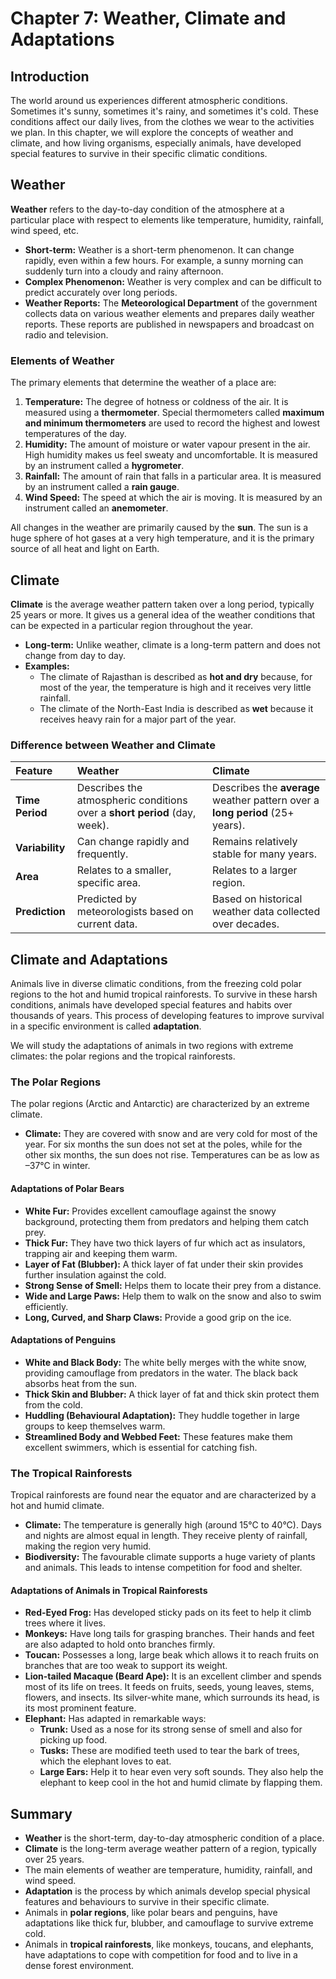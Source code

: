 # Chapter 7: Weather, Climate and Adaptations

## Introduction
The world around us experiences different atmospheric conditions. Sometimes it's sunny, sometimes it's rainy, and sometimes it's cold. These conditions affect our daily lives, from the clothes we wear to the activities we plan. In this chapter, we will explore the concepts of weather and climate, and how living organisms, especially animals, have developed special features to survive in their specific climatic conditions.

## Weather
**Weather** refers to the day-to-day condition of the atmosphere at a particular place with respect to elements like temperature, humidity, rainfall, wind speed, etc.

*   **Short-term:** Weather is a short-term phenomenon. It can change rapidly, even within a few hours. For example, a sunny morning can suddenly turn into a cloudy and rainy afternoon.
*   **Complex Phenomenon:** Weather is very complex and can be difficult to predict accurately over long periods.
*   **Weather Reports:** The **Meteorological Department** of the government collects data on various weather elements and prepares daily weather reports. These reports are published in newspapers and broadcast on radio and television.

### Elements of Weather
The primary elements that determine the weather of a place are:

1.  **Temperature:** The degree of hotness or coldness of the air. It is measured using a **thermometer**. Special thermometers called **maximum and minimum thermometers** are used to record the highest and lowest temperatures of the day.
2.  **Humidity:** The amount of moisture or water vapour present in the air. High humidity makes us feel sweaty and uncomfortable. It is measured by an instrument called a **hygrometer**.
3.  **Rainfall:** The amount of rain that falls in a particular area. It is measured by an instrument called a **rain gauge**.
4.  **Wind Speed:** The speed at which the air is moving. It is measured by an instrument called an **anemometer**.

All changes in the weather are primarily caused by the **sun**. The sun is a huge sphere of hot gases at a very high temperature, and it is the primary source of all heat and light on Earth.

## Climate
**Climate** is the average weather pattern taken over a long period, typically 25 years or more. It gives us a general idea of the weather conditions that can be expected in a particular region throughout the year.

*   **Long-term:** Unlike weather, climate is a long-term pattern and does not change from day to day.
*   **Examples:**
    *   The climate of Rajasthan is described as **hot and dry** because, for most of the year, the temperature is high and it receives very little rainfall.
    *   The climate of the North-East India is described as **wet** because it receives heavy rain for a major part of the year.

### Difference between Weather and Climate

| Feature | Weather | Climate |
| :--- | :--- | :--- |
| **Time Period** | Describes the atmospheric conditions over a **short period** (day, week). | Describes the **average** weather pattern over a **long period** (25+ years). |
| **Variability** | Can change rapidly and frequently. | Remains relatively stable for many years. |
| **Area** | Relates to a smaller, specific area. | Relates to a larger region. |
| **Prediction** | Predicted by meteorologists based on current data. | Based on historical weather data collected over decades. |

## Climate and Adaptations
Animals live in diverse climatic conditions, from the freezing cold polar regions to the hot and humid tropical rainforests. To survive in these harsh conditions, animals have developed special features and habits over thousands of years. This process of developing features to improve survival in a specific environment is called **adaptation**.

We will study the adaptations of animals in two regions with extreme climates: the polar regions and the tropical rainforests.

### The Polar Regions
The polar regions (Arctic and Antarctic) are characterized by an extreme climate.

*   **Climate:** They are covered with snow and are very cold for most of the year. For six months the sun does not set at the poles, while for the other six months, the sun does not rise. Temperatures can be as low as –37°C in winter.

#### Adaptations of Polar Bears
*   **White Fur:** Provides excellent camouflage against the snowy background, protecting them from predators and helping them catch prey.
*   **Thick Fur:** They have two thick layers of fur which act as insulators, trapping air and keeping them warm.
*   **Layer of Fat (Blubber):** A thick layer of fat under their skin provides further insulation against the cold.
*   **Strong Sense of Smell:** Helps them to locate their prey from a distance.
*   **Wide and Large Paws:** Help them to walk on the snow and also to swim efficiently.
*   **Long, Curved, and Sharp Claws:** Provide a good grip on the ice.

#### Adaptations of Penguins
*   **White and Black Body:** The white belly merges with the white snow, providing camouflage from predators in the water. The black back absorbs heat from the sun.
*   **Thick Skin and Blubber:** A thick layer of fat and thick skin protect them from the cold.
*   **Huddling (Behavioural Adaptation):** They huddle together in large groups to keep themselves warm.
*   **Streamlined Body and Webbed Feet:** These features make them excellent swimmers, which is essential for catching fish.

### The Tropical Rainforests
Tropical rainforests are found near the equator and are characterized by a hot and humid climate.

*   **Climate:** The temperature is generally high (around 15°C to 40°C). Days and nights are almost equal in length. They receive plenty of rainfall, making the region very humid.
*   **Biodiversity:** The favourable climate supports a huge variety of plants and animals. This leads to intense competition for food and shelter.

#### Adaptations of Animals in Tropical Rainforests
*   **Red-Eyed Frog:** Has developed sticky pads on its feet to help it climb trees where it lives.
*   **Monkeys:** Have long tails for grasping branches. Their hands and feet are also adapted to hold onto branches firmly.
*   **Toucan:** Possesses a long, large beak which allows it to reach fruits on branches that are too weak to support its weight.
*   **Lion-tailed Macaque (Beard Ape):** It is an excellent climber and spends most of its life on trees. It feeds on fruits, seeds, young leaves, stems, flowers, and insects. Its silver-white mane, which surrounds its head, is its most prominent feature.
*   **Elephant:** Has adapted in remarkable ways:
    *   **Trunk:** Used as a nose for its strong sense of smell and also for picking up food.
    *   **Tusks:** These are modified teeth used to tear the bark of trees, which the elephant loves to eat.
    *   **Large Ears:** Help it to hear even very soft sounds. They also help the elephant to keep cool in the hot and humid climate by flapping them.

## Summary
*   **Weather** is the short-term, day-to-day atmospheric condition of a place.
*   **Climate** is the long-term average weather pattern of a region, typically over 25 years.
*   The main elements of weather are temperature, humidity, rainfall, and wind speed.
*   **Adaptation** is the process by which animals develop special physical features and behaviours to survive in their specific climate.
*   Animals in **polar regions**, like polar bears and penguins, have adaptations like thick fur, blubber, and camouflage to survive extreme cold.
*   Animals in **tropical rainforests**, like monkeys, toucans, and elephants, have adaptations to cope with competition for food and to live in a dense forest environment.